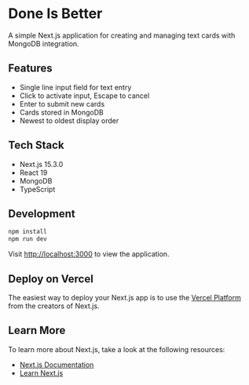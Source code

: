 # Done Is Better

A simple Next.js application for creating and managing text cards with MongoDB integration.

## Features
- Single line input field for text entry
- Click to activate input, Escape to cancel
- Enter to submit new cards
- Cards stored in MongoDB
- Newest to oldest display order

## Tech Stack
- Next.js 15.3.0
- React 19
- MongoDB
- TypeScript

## Development
```bash
npm install
npm run dev
```

Visit [http://localhost:3000](http://localhost:3000) to view the application.

## Deploy on Vercel

The easiest way to deploy your Next.js app is to use the [Vercel Platform](https://vercel.com/new) from the creators of Next.js.

## Learn More

To learn more about Next.js, take a look at the following resources:

- [Next.js Documentation](https://nextjs.org/docs)
- [Learn Next.js](https://nextjs.org/learn)
